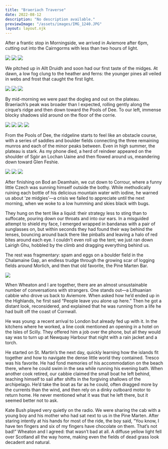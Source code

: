 ```yaml
---
title: "Braeriach Traverse"
date: 2022-08-12
description: "No description available."
previewImage: "/assets/images/IMG_1240.JPG"
layout: layout.njk
---
```

After a frantic stop in Morningside, we arrived in Aviemore after 6pm, cutting out into the Cairngorms with less than two hours of light. 

![](/assets/images/IMG_1118.JPG)
![](/assets/images/IMG_1121.JPG)
![](/assets/images/IMG_1126.JPG)

We pitched up in Allt Druidh and soon had our first taste of the midges. At dawn, a low fog clung to the heather and ferns: the younger pines all veiled in webs and frost that caught the first light. 

![](/assets/images/IMG_1140.JPG)
![](/assets/images/IMG_1164.JPG)
![](/assets/images/IMG_1166.JPG)

By mid-morning we were past the dogleg and out on the plateau. Braeriach’s peak was broader than I expected, rolling gently along the cirque’s ridge and then down toward the Pools of Dee. To our left, immense blocky shadows slid around on the floor of the corrie.

![](/assets/images/IMG_1180.JPG)
![](/assets/images/IMG_1185.JPG)
![](/assets/images/IMG_1193.JPG)
![](/assets/images/IMG_1195.JPG)

From the Pools of Dee, the ridgeline starts to feel like an obstacle course, with a series of saddles and boulder fields connecting the three remaining munros and each of the minor peaks between. Even in high summer, the plateau is stark. As my phone died, a herd of reindeer appeared on the shoulder of Sgòr an Lochan Uaine and then flowed around us, meandering down toward Glen Feshie.

![](/assets/images/IMG_1221.JPG)
![](/assets/images/IMG_1231.JPG)
![](/assets/images/IMG_1240.JPG)

After finishing on Bod an Deamhain, we cut down to Corrour, where a funny little Czech was sunning himself outside the bothy. While methodically ruining each bottle of his delicious mountain water with iodine, he warned us about ‘ze midgies’—a crisis we failed to appreciate until the next morning, when we woke to a low humming and skies black with bugs. 

They hung on the tent like a liquid: their strategy less to sting than to suffocate, pouring down our throats and into our ears. In a misguided attempt to shield my face, I emerged wrapped in bandanas with a pair of sunglasses on, but within seconds they had found their way behind the lenses, bouncing around back there like pinballs and leaving a halo of red bites around each eye. I couldn’t even roll up the tent; we just ran down Lairigh Ghu, hobbled by the climb and dragging everything behind us.

The rest was fragmentary: spam and eggs on a boulder field in the Chalamaine Gap, an endless trudge through the growing scar of logging fields around Morlich, and then that old favorite, the Pine Marten Bar.

![](/assets/images/IMG_1244.JPG)

When Wheaton and I are together, there are an almost unsustainable number of conversations with strangers. One stands out—a Lithuanian cabbie who drove us back to Aviemore. When asked how he’d ended up in the Highlands, he first said “People leave you alone up here.” Then he got a distant look, reconsidered, and explained that he was running from a life he had built off the coast of Cornwall. 

He was young: a recent arrival to London but already fed up with it. In the kitchens where he worked, a line cook mentioned an opening in a hotel on the Isles of Scilly. They offered him a job over the phone, but all they would say was to turn up at Newquay Harbour that night with a rain jacket and a torch.

He started on St. Martin’s the next day, quickly learning how the islands fit together and how to navigate the dense little world they contained. Tresco was his favorite. He had fond memories of his accommodation on the beach there, where he could swim in the sea while running his evening bath. When another cook retired, our cabbie claimed the small boat he left behind, teaching himself to sail after shifts in the forgiving shallows of the archipelago. He’d take the boat as far as he could, often dragged more by the currents than the wind, and then rely on a dinky outboard motor to return home. He never mentioned what it was that he left there, but it seemed better not to ask.

Kate Bush played very quietly on the radio. We were sharing the cab with a young boy and his mother who had sat next to us in the Pine Marten. After staring intently at his hands for most of the ride, the boy said, “You know, I have ten fingers and six of my fingers have chocolate on them. That’s not bad!” Wheaton and I agreed: that wasn’t bad at all. A diffuse yellow light fell over Scotland all the way home, making even the fields of dead grass look decadent and natural.

